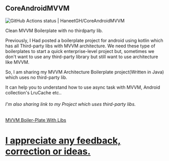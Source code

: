 ## CoreAndroidMVVM

![GitHub Actions status | HaneetGH/CoreAndroidMVVM](https://github.com/HaneetGH/CoreAndroidMVVM/workflows/Android_CI/badge.svg)

Clean MVVM Boilerplate with no thirdparty lib.

Previously, I Had posted a boilerplate project for android using kotlin
which has all Third-party libs with MVVM architecture. We need these
type of boilerplates to start a quick enterprise-level project but,
sometimes we don't want to use any third-party library but still want to
use architecture like MVVM.

So, I am sharing my MVVM Architecture Boilerplate project(Written in
Java) which uses no third-party lib.

It can help you to understand how to use async task with MVVM, Android
collection's LruCache etc..


<h6> I'm also sharing link to my Project which uses third-party libs.</h6>
<a href="https://github.com/HaneetGH/KotlinAndroidBase">MVVM Boiler-Plate With Libs</href>


# I appreciate any feedback, correction or ideas.


